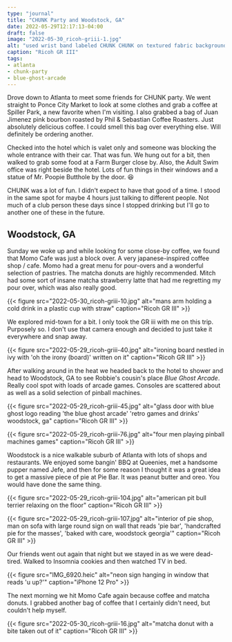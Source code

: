 ```yaml
---
type: "journal"
title: "CHUNK Party and Woodstock, GA"
date: 2022-05-29T12:17:13-04:00
draft: false
image: "2022-05-30_ricoh-griii-1.jpg"
alt: "used wrist band labeled CHUNK CHUNK on textured fabric background"
caption: "Ricoh GR III"
tags:
- atlanta
- chunk-party
- blue-ghost-arcade
---
```


Drove down to Atlanta to meet some friends for CHUNK party. We went straight to Ponce City Market to look at some clothes and grab a coffee at Spiller Park, a new favorite when I'm visiting. I also grabbed a bag of Juan Jimenez pink bourbon roasted by Phil & Sebastian Coffee Roasters. Just absolutely delicious coffee. I could smell this bag over everything else. Will definitely be ordering another.

Checked into the hotel which is valet only and someone was blocking the whole entrance with their car. That was fun. We hung out for a bit, then walked to grab some food at a Farm Burger close by. Also, the Adult Swim office was right beside the hotel. Lots of fun things in their windows and a statue of Mr. Poopie Butthole by the door. 😆

CHUNK was a lot of fun. I didn't expect to have that good of a time. I stood in the same spot for maybe 4 hours just talking to different people. Not much of a club person these days since I stopped drinking but I'll go to another one of these in the future.

## Woodstock, GA

Sunday we woke up and while looking for some close-by coffee, we found that Momo Cafe was just a block over. A very japanese-inspired coffee shop / cafe. Momo had a great menu for pour-overs and a wonderful selection of pastries. The matcha donuts are highly recommended. Mitch had some sort of insane matcha strawberry latte that had me regretting my pour over, which was also really good.

{{< figure src="2022-05-30_ricoh-griii-10.jpg" alt="mans arm holding a cold drink in a plastic cup with straw" caption="Ricoh GR III" >}}

We explored mid-town for a bit. I only took the GR iii with me on this trip. Purposely so. I don't use that camera enough and decided to just take it everywhere and snap away. 

{{< figure src="2022-05-29_ricoh-griii-40.jpg" alt="ironing board nestled in ivy with 'oh the irony (board)' written on it" caption="Ricoh GR III" >}}

After walking around in the heat we headed back to the hotel to shower and head to Woodstock, GA to see Robbie's cousin's place _Blue Ghost Arcade_. Really cool spot with loads of arcade games. Consoles are scattered about as well as a solid selection of pinball machines.

{{< figure src="2022-05-29_ricoh-griii-45.jpg" alt="glass door with blue ghost logo reading 'the blue ghost arcade' 'retro games and drinks' woodstock, ga" caption="Ricoh GR III" >}}

{{< figure src="2022-05-29_ricoh-griii-76.jpg" alt="four men playing pinball machines games" caption="Ricoh GR III" >}}

Woodstock is a nice walkable suburb of Atlanta with lots of shops and restaurants. We enjoyed some bangin' BBQ at Queenies, met a handsome pupper named Jefe, and then for some reason I thought it was a great idea to get a massive piece of pie at Pie Bar. It was peanut butter and oreo. You would have done the same thing.

{{< figure src="2022-05-29_ricoh-griii-104.jpg" alt="american pit bull terrier relaxing on the floor" caption="Ricoh GR III" >}}

{{< figure src="2022-05-29_ricoh-griii-107.jpg" alt="interior of pie shop, man on sofa with large round sign on wall that reads 'pie bar', 'handcrafted pie for the masses', 'baked with care, woodstock georgia'" caption="Ricoh GR III" >}}

Our friends went out again that night but we stayed in as we were dead-tired. Walked to Insomnia cookies and then watched TV in bed.

{{< figure src="IMG_6920.heic" alt="neon sign hanging in window that reads 'u up?'" caption="iPhone 12 Pro" >}}

The next morning we hit Momo Cafe again because coffee and matcha donuts. I grabbed another bag of coffee that I certainly didn't need, but couldn't help myself. 

{{< figure src="2022-05-30_ricoh-griii-16.jpg" alt="matcha donut with a bite taken out of it" caption="Ricoh GR III" >}}
